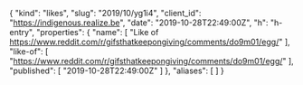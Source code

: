 {
  "kind": "likes",
  "slug": "2019/10/yg1i4",
  "client_id": "https://indigenous.realize.be",
  "date": "2019-10-28T22:49:00Z",
  "h": "h-entry",
  "properties": {
    "name": [
      "Like of https://www.reddit.com/r/gifsthatkeepongiving/comments/do9m01/egg/"
    ],
    "like-of": [
      "https://www.reddit.com/r/gifsthatkeepongiving/comments/do9m01/egg/"
    ],
    "published": [
      "2019-10-28T22:49:00Z"
    ]
  },
  "aliases": [
  ]
}
